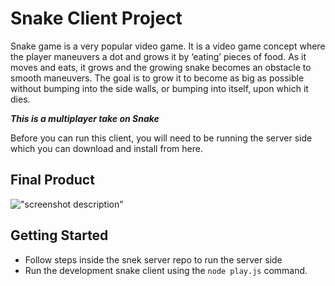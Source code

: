 # Snake Client Project

Snake game is a very popular video game. It is a video game concept where the player maneuvers a dot and grows it by ‘eating’ pieces of food. As it moves and eats, it grows and the growing snake becomes an obstacle to smooth maneuvers. The goal is to grow it to become as big as possible without bumping into the side walls, or bumping into itself, upon which it dies.

***This is a multiplayer take on Snake*** 

Before you can run this client, you will need to be running the server side which you can download and install from here. 

## Final Product

!["screenshot description"](#)

## Getting Started

- Follow steps inside the snek server repo to run the server side
- Run the development snake client using the `node play.js` command.
